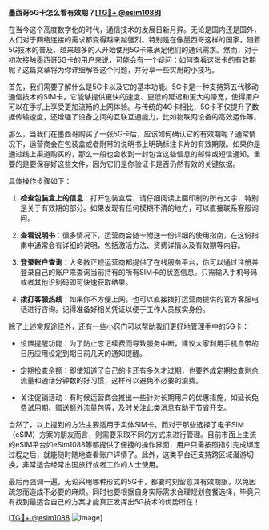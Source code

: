 **墨西哥5G卡怎么看有效期？[[TG💪+ @esim1088](https://t.me/s/esim1088)]**

在当今这个高度数字化的时代，通信技术的发展日新月异。无论是国内还是国外，人们对于网络连接的需求都变得越来越强烈。特别是在像墨西哥这样的国家，随着5G技术的普及，越来越多的人开始使用5G卡来满足他们的通讯需求。然而，对于初次接触墨西哥5G卡的用户来说，可能会有一个疑问：如何查看这张卡的有效期呢？这篇文章将为你详细解答这个问题，并分享一些实用的小技巧。

首先，我们需要了解什么是5G卡以及它的基本功能。5G卡是一种支持第五代移动通信技术的SIM卡，它能够提供更快的速度、更低的延迟和更大的带宽，使得用户可以在手机上享受更加流畅的上网体验。与传统的4G卡相比，5G卡不仅提升了数据传输速度，还增强了设备之间的互联互通能力，比如物联网设备的高效运作等。

那么，当我们在墨西哥购买了一张5G卡后，应该如何确认它的有效期呢？通常情况下，运营商会在包装盒或者附带的说明书上明确标注卡片的有效期限。如果你是通过线上渠道购买的，那么一般也会收到一封包含这些信息的邮件或短信通知。重要的是要保存好这些文件，因为它们是你验证卡是否仍然有效的关键依据。

具体操作步骤如下：

1. **检查包装盒上的信息**：打开包装盒后，请仔细阅读上面印制的所有文字，特别是关于有效期的部分。如果发现有任何模糊不清的地方，可以直接联系客服询问。

2. **查看说明书**：很多情况下，运营商会随卡附送一份详细的使用指南，在这份指南中通常会有详细的说明，包括激活方法、资费详情以及有效期等内容。

3. **登录账户查询**：大多数正规运营商都提供了在线服务平台，你可以通过注册并登录自己的账户来查询当前持有的所有SIM卡的状态信息。只需输入手机号码或者其他识别码即可快速获取结果。

4. **拨打客服热线**：如果你不方便上网，也可以直接拨打运营商提供的官方客服电话进行咨询。记得准备好相关凭证以便于工作人员核实身份。

除了上述常规途径外，还有一些小窍门可以帮助我们更好地管理手中的5G卡：

- 设置提醒功能：为了防止忘记续费而导致服务中断，建议大家利用手机自带的日历应用设定到期日前几天的通知提醒。
  
- 定期检查余额：即使知道了自己的卡还有多久才过期，也要养成定期检查剩余流量和通话分钟数的好习惯，这样可以避免不必要的浪费。

- 关注促销活动：有时候运营商会推出一些针对长期用户的优惠措施，如延长免费试用期、赠送额外流量包等，及时关注此类消息有助于节省开支。

当然了，以上提到的方法主要适用于实体SIM卡。而对于那些选择了电子SIM（eSIM）方案的朋友而言，则需要采取不同的方式来进行管理。目前市面上主流的eSIM平台如eSim1088等都提供了便捷的操作界面，用户只需按照指引完成绑定过程之后，就能随时随地查看账户详情了。此外，这类平台还支持跨区域漫游切换，非常适合经常出国旅行或者工作的人士使用。

最后再强调一遍，无论采用哪种形式的5G卡，都要时刻留意其有效期限，以免因疏忽而造成不必要的麻烦。同时也要根据自身实际需求合理规划套餐选择，毕竟只有找到最适合自己的方案才能真正发挥出5G技术的优势所在！

[[TG💪+ @esim1088](https://t.me/s/esim1088) ![Image](https://i.postimg.cc/4NQfJmqS/Snipaste-2025-05-13-00-14-12.png)]